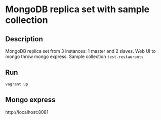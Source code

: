 MongoDB replica set with sample collection
==========================================

Description
-----------

MongoDB replica set from 3 instances: 1 master and 2 slaves.
Web UI to mongo throw mongo express.
Sample collection `test.restaurants`

Run
---

```
vagrant up
```

Mongo express
-------------

http://localhost:8081
